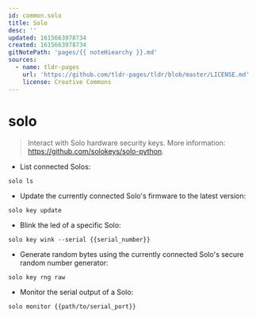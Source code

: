 ```yaml
---
id: common.solo
title: Solo
desc: ''
updated: 1615663978734
created: 1615663978734
gitNotePath: 'pages/{{ noteHiearchy }}.md'
sources:
  - name: tldr-pages
    url: 'https://github.com/tldr-pages/tldr/blob/master/LICENSE.md'
    license: Creative Commons
---
```

# solo

> Interact with Solo hardware security keys.
> More information: <https://github.com/solokeys/solo-python>.

- List connected Solos:

`solo ls`

- Update the currently connected Solo's firmware to the latest version:

`solo key update`

- Blink the led of a specific Solo:

`solo key wink --serial {{serial_number}}`

- Generate random bytes using the currently connected Solo's secure random number generator:

`solo key rng raw`

- Monitor the serial output of a Solo:

`solo monitor {{path/to/serial_port}}`

